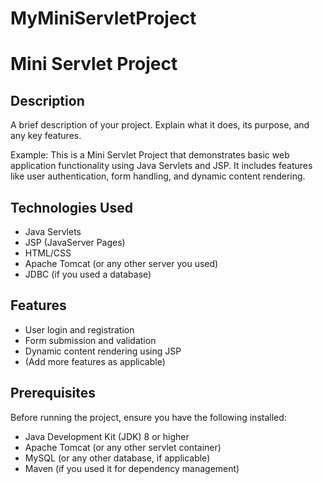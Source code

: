 # MyMiniServletProject
# Mini Servlet Project

## Description
A brief description of your project. Explain what it does, its purpose, and any key features.

Example:
This is a Mini Servlet Project that demonstrates basic web application functionality using Java Servlets and JSP. It includes features like user authentication, form handling, and dynamic content rendering.

## Technologies Used
- Java Servlets
- JSP (JavaServer Pages)
- HTML/CSS
- Apache Tomcat (or any other server you used)
- JDBC (if you used a database)

## Features
- User login and registration
- Form submission and validation
- Dynamic content rendering using JSP
- (Add more features as applicable)

## Prerequisites
Before running the project, ensure you have the following installed:
- Java Development Kit (JDK) 8 or higher
- Apache Tomcat (or any other servlet container)
- MySQL (or any other database, if applicable)
- Maven (if you used it for dependency management)
